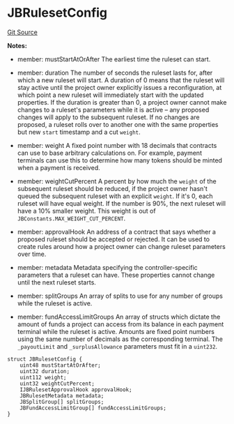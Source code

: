 # JBRulesetConfig
[Git Source](https://github.com/Bananapus/nana-core/blob/2998dca2fbd2658e2c8791d6dc8348147d69e28e/src/structs/JBRulesetConfig.sol)

**Notes:**
- member: mustStartAtOrAfter The earliest time the ruleset can start.

- member: duration The number of seconds the ruleset lasts for, after which a new ruleset will start. A
duration of 0 means that the ruleset will stay active until the project owner explicitly issues a reconfiguration,
at which point a new ruleset will immediately start with the updated properties. If the duration is greater than 0,
a project owner cannot make changes to a ruleset's parameters while it is active – any proposed changes will apply
to the subsequent ruleset. If no changes are proposed, a ruleset rolls over to another one with the same properties
but new `start` timestamp and a cut `weight`.

- member: weight A fixed point number with 18 decimals that contracts can use to base arbitrary calculations
on. For example, payment terminals can use this to determine how many tokens should be minted when a payment is
received.

- member: weightCutPercent A percent by how much the `weight` of the subsequent ruleset should be reduced, if
the
project owner hasn't queued the subsequent ruleset with an explicit `weight`. If it's 0, each ruleset will have
equal weight. If the number is 90%, the next ruleset will have a 10% smaller weight. This weight is out of
`JBConstants.MAX_WEIGHT_CUT_PERCENT`.

- member: approvalHook An address of a contract that says whether a proposed ruleset should be accepted or
rejected. It
can be used to create rules around how a project owner can change ruleset parameters over time.

- member: metadata Metadata specifying the controller-specific parameters that a ruleset can have. These
properties cannot change until the next ruleset starts.

- member: splitGroups An array of splits to use for any number of groups while the ruleset is active.

- member: fundAccessLimitGroups An array of structs which dictate the amount of funds a project can access from
its balance in each payment terminal while the ruleset is active. Amounts are fixed point numbers using the same
number of decimals as the corresponding terminal. The `_payoutLimit` and `_surplusAllowance` parameters must fit in
a `uint232`.


```solidity
struct JBRulesetConfig {
    uint48 mustStartAtOrAfter;
    uint32 duration;
    uint112 weight;
    uint32 weightCutPercent;
    IJBRulesetApprovalHook approvalHook;
    JBRulesetMetadata metadata;
    JBSplitGroup[] splitGroups;
    JBFundAccessLimitGroup[] fundAccessLimitGroups;
}
```

